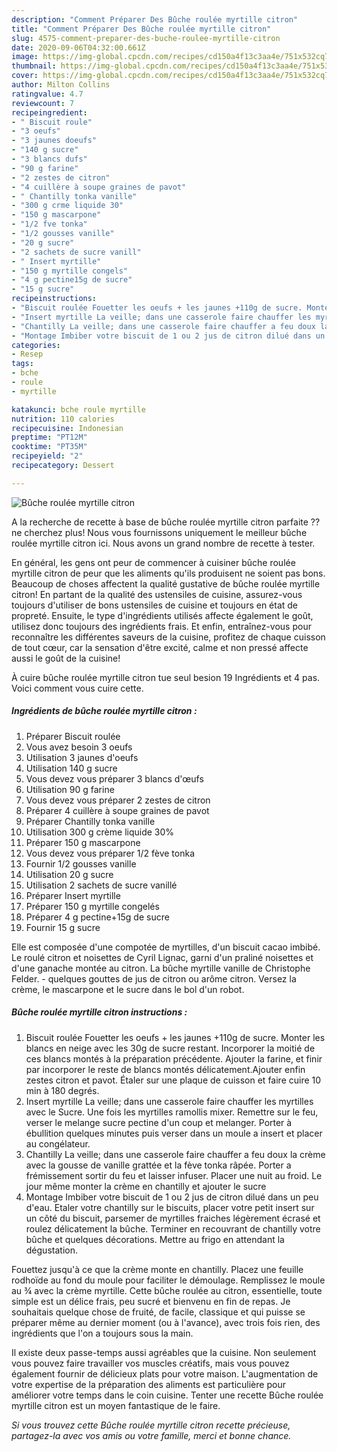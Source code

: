 ```yaml
---
description: "Comment Préparer Des Bûche roulée myrtille citron"
title: "Comment Préparer Des Bûche roulée myrtille citron"
slug: 4575-comment-preparer-des-buche-roulee-myrtille-citron
date: 2020-09-06T04:32:00.661Z
image: https://img-global.cpcdn.com/recipes/cd150a4f13c3aa4e/751x532cq70/buche-roulee-myrtille-citron-photo-principale-de-la-recette.jpg
thumbnail: https://img-global.cpcdn.com/recipes/cd150a4f13c3aa4e/751x532cq70/buche-roulee-myrtille-citron-photo-principale-de-la-recette.jpg
cover: https://img-global.cpcdn.com/recipes/cd150a4f13c3aa4e/751x532cq70/buche-roulee-myrtille-citron-photo-principale-de-la-recette.jpg
author: Milton Collins
ratingvalue: 4.7
reviewcount: 7
recipeingredient:
- " Biscuit roule"
- "3 oeufs"
- "3 jaunes doeufs"
- "140 g sucre"
- "3 blancs dufs"
- "90 g farine"
- "2 zestes de citron"
- "4 cuillère à soupe graines de pavot"
- " Chantilly tonka vanille"
- "300 g crme liquide 30"
- "150 g mascarpone"
- "1/2 fve tonka"
- "1/2 gousses vanille"
- "20 g sucre"
- "2 sachets de sucre vanill"
- " Insert myrtille"
- "150 g myrtille congels"
- "4 g pectine15g de sucre"
- "15 g sucre"
recipeinstructions:
- "Biscuit roulée Fouetter les oeufs + les jaunes +110g de sucre. Monter les blancs en neige avec les 30g de sucre restant. Incorporer la moitié de ces blancs montés à la préparation précédente. Ajouter la farine, et finir par incorporer le reste de blancs montés délicatement.Ajouter enfin zestes citron et pavot. Étaler sur une plaque de cuisson et faire cuire 10 min à 180 degrés."
- "Insert myrtille La veille; dans une casserole faire chauffer les myrtilles avec le Sucre. Une fois les myrtilles ramollis mixer. Remettre sur le feu, verser le melange sucre pectine d&#39;un coup et melanger. Porter à ébullition quelques minutes puis verser dans un moule a insert et placer au congélateur."
- "Chantilly La veille; dans une casserole faire chauffer a feu doux la crème avec la gousse de vanille grattée et la fève tonka râpée. Porter a frémissement sortir du feu et laisser infuser. Placer une nuit au froid. Le jour même monter la crème en chantilly et ajouter le sucre"
- "Montage Imbiber votre biscuit de 1 ou 2 jus de citron dilué dans un peu d&#39;eau. Etaler votre chantilly sur le biscuits, placer votre petit insert sur un côté du biscuit, parsemer de myrtilles fraiches légèrement écrasé et roulez délicatement la bûche. Terminer en recouvrant de chantilly votre bûche et quelques décorations. Mettre au frigo en attendant la dégustation."
categories:
- Resep
tags:
- bche
- roule
- myrtille

katakunci: bche roule myrtille 
nutrition: 110 calories
recipecuisine: Indonesian
preptime: "PT12M"
cooktime: "PT35M"
recipeyield: "2"
recipecategory: Dessert

---
```



![Bûche roulée myrtille citron](https://img-global.cpcdn.com/recipes/cd150a4f13c3aa4e/751x532cq70/buche-roulee-myrtille-citron-photo-principale-de-la-recette.jpg)

A la recherche de recette à base de bûche roulée myrtille citron parfaite ?? ne cherchez plus! Nous vous fournissons uniquement le meilleur bûche roulée myrtille citron ici. Nous avons un grand nombre de recette à tester.

En général, les gens ont peur de commencer à cuisiner bûche roulée myrtille citron de peur que les aliments qu'ils produisent ne soient pas bons. Beaucoup de choses affectent la qualité gustative de bûche roulée myrtille citron! En partant de la qualité des ustensiles de cuisine, assurez-vous toujours d'utiliser de bons ustensiles de cuisine et toujours en état de propreté. Ensuite, le type d'ingrédients utilisés affecte également le goût, utilisez donc toujours des ingrédients frais. Et enfin, entraînez-vous pour reconnaître les différentes saveurs de la cuisine, profitez de chaque cuisson de tout cœur, car la sensation d'être excité, calme et non pressé affecte aussi le goût de la cuisine!

<!--inarticleads1-->

À cuire bûche roulée myrtille citron tue seul besion 19 Ingrédients et 4 pas. Voici comment vous cuire cette.

##### Ingrédients de bûche roulée myrtille citron :

1. Préparer  Biscuit roulée
1. Vous avez besoin 3 oeufs
1. Utilisation 3 jaunes d&#39;oeufs
1. Utilisation 140 g sucre
1. Vous devez vous préparer 3 blancs d&#39;œufs
1. Utilisation 90 g farine
1. Vous devez vous préparer 2 zestes de citron
1. Préparer 4 cuillère à soupe graines de pavot
1. Préparer  Chantilly tonka vanille
1. Utilisation 300 g crème liquide 30%
1. Préparer 150 g mascarpone
1. Vous devez vous préparer 1/2 fève tonka
1. Fournir 1/2 gousses vanille
1. Utilisation 20 g sucre
1. Utilisation 2 sachets de sucre vanillé
1. Préparer  Insert myrtille
1. Préparer 150 g myrtille congelés
1. Préparer 4 g pectine+15g de sucre
1. Fournir 15 g sucre


Elle est composée d&#39;une compotée de myrtilles, d&#39;un biscuit cacao imbibé. Le roulé citron et noisettes de Cyril Lignac, garni d&#39;un praliné noisettes et d&#39;une ganache montée au citron. La bûche myrtille vanille de Christophe Felder. - quelques gouttes de jus de citron ou arôme citron. Versez la crème, le mascarpone et le sucre dans le bol d&#39;un robot. 

<!--inarticleads2-->

##### Bûche roulée myrtille citron instructions :

1. Biscuit roulée Fouetter les oeufs + les jaunes +110g de sucre. Monter les blancs en neige avec les 30g de sucre restant. Incorporer la moitié de ces blancs montés à la préparation précédente. Ajouter la farine, et finir par incorporer le reste de blancs montés délicatement.Ajouter enfin zestes citron et pavot. Étaler sur une plaque de cuisson et faire cuire 10 min à 180 degrés.
1. Insert myrtille La veille; dans une casserole faire chauffer les myrtilles avec le Sucre. Une fois les myrtilles ramollis mixer. Remettre sur le feu, verser le melange sucre pectine d&#39;un coup et melanger. Porter à ébullition quelques minutes puis verser dans un moule a insert et placer au congélateur.
1. Chantilly La veille; dans une casserole faire chauffer a feu doux la crème avec la gousse de vanille grattée et la fève tonka râpée. Porter a frémissement sortir du feu et laisser infuser. Placer une nuit au froid. Le jour même monter la crème en chantilly et ajouter le sucre
1. Montage Imbiber votre biscuit de 1 ou 2 jus de citron dilué dans un peu d&#39;eau. Etaler votre chantilly sur le biscuits, placer votre petit insert sur un côté du biscuit, parsemer de myrtilles fraiches légèrement écrasé et roulez délicatement la bûche. Terminer en recouvrant de chantilly votre bûche et quelques décorations. Mettre au frigo en attendant la dégustation.


Fouettez jusqu&#39;à ce que la crème monte en chantilly. Placez une feuille rodhoïde au fond du moule pour faciliter le démoulage. Remplissez le moule au ¾ avec la crème myrtille. Cette bûche roulée au citron, essentielle, toute simple est un délice frais, peu sucré et bienvenu en fin de repas. Je souhaitais quelque chose de fruité, de facile, classique et qui puisse se préparer même au dernier moment (ou à l&#39;avance), avec trois fois rien, des ingrédients que l&#39;on a toujours sous la main. 

<!--inarticleads1-->

<p>
Il existe deux passe-temps aussi agréables que la cuisine. Non seulement vous pouvez faire travailler vos muscles créatifs, mais vous pouvez également fournir de délicieux plats pour votre maison. L'augmentation de votre expertise de la préparation des aliments est particulière pour améliorer votre temps dans le coin cuisine. Tenter une recette Bûche roulée myrtille citron est un moyen fantastique de le faire.
</p>

<p>
<i>Si vous trouvez cette Bûche roulée myrtille citron recette précieuse, partagez-la avec vos amis ou votre famille, merci et bonne chance.</i>
</p>
